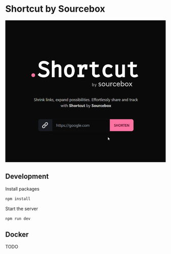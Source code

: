 # Shortcut by Sourcebox

![](docs/images/preview.gif)

## Development

Install packages

```bash
npm install
```

Start the server

```bash
npm run dev
```

## Docker

TODO

